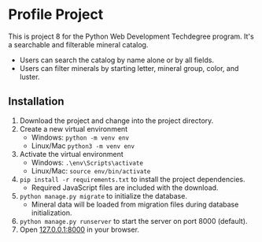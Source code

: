 # Profile Project
This is project 8 for the Python Web Development Techdegree program.
It's a searchable and filterable mineral catalog.

- Users can search the catalog by name alone or by all fields.
- Users can filter minerals by starting letter, mineral group, color, and luster.

## Installation

1. Download the project and change into the project directory.
2. Create a new virtual environment 
    - Windows: `python -m venv env` 
    - Linux/Mac `python3 -m venv env`
3. Activate the virtual environment
    - Windows: `.\env\Scripts\activate`
    - Linux/Mac: `source env/bin/activate`
4. `pip install -r requirements.txt` to install the project dependencies.
   - Required JavaScript files are included with the download.
5. `python manage.py migrate` to initialize the database.
    - Mineral data will be loaded from migration files during database initialization.
6. `python manage.py runserver` to start the server on port 8000 (default).
7. Open [127.0.0.1:8000](127.0.0.1:8000) in your browser.
